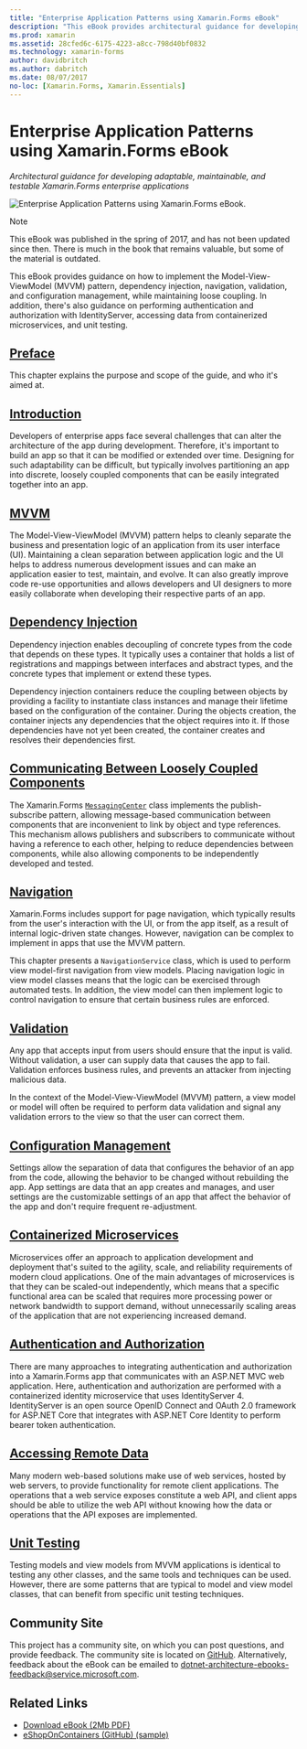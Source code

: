 ```yaml
---
title: "Enterprise Application Patterns using Xamarin.Forms eBook"
description: "This eBook provides architectural guidance for developing adaptable, maintainable, and testable Xamarin.Forms enterprise applications."
ms.prod: xamarin
ms.assetid: 28cfed6c-6175-4223-a8cc-798d40bf0832
ms.technology: xamarin-forms
author: davidbritch
ms.author: dabritch
ms.date: 08/07/2017
no-loc: [Xamarin.Forms, Xamarin.Essentials]
---
```


# Enterprise Application Patterns using Xamarin.Forms eBook

_Architectural guidance for developing adaptable, maintainable, and testable Xamarin.Forms enterprise applications_

![Enterprise Application Patterns using Xamarin.Forms eBook.](images/cover-sml.png)

> [!NOTE]
> This eBook was published in the spring of 2017, and has not been updated since then. There is much in the book that remains valuable, but some of the material is outdated.

This eBook provides guidance on how to implement the Model-View-ViewModel (MVVM) pattern, dependency injection, navigation, validation, and configuration management, while maintaining loose coupling. In addition, there's also guidance on performing authentication and authorization with IdentityServer, accessing data from containerized microservices, and unit testing.

## [Preface](preface.md)

This chapter explains the purpose and scope of the guide, and who it's aimed at.

## [Introduction](introduction.md)

Developers of enterprise apps face several challenges that can alter the architecture of the app during development. Therefore, it's important to build an app so that it can be modified or extended over time. Designing for such adaptability can be difficult, but typically involves partitioning an app into discrete, loosely coupled components that can be easily integrated together into an app.

## [MVVM](mvvm.md)

The Model-View-ViewModel (MVVM) pattern helps to cleanly separate the business and presentation logic of an application from its user interface (UI). Maintaining a clean separation between application logic and the UI helps to address numerous development issues and can make an application easier to test, maintain, and evolve. It can also greatly improve code re-use opportunities and allows developers and UI designers to more easily collaborate when developing their respective parts of an app.

## [Dependency Injection](dependency-injection.md)

Dependency injection enables decoupling of concrete types from the code that depends on these types. It typically uses a container that holds a list of registrations and mappings between interfaces and abstract types, and the concrete types that implement or extend these types.

Dependency injection containers reduce the coupling between objects by providing a facility to instantiate class instances and manage their lifetime based on the configuration of the container. During the objects creation, the container injects any dependencies that the object requires into it. If those dependencies have not yet been created, the container creates and resolves their dependencies first.

## [Communicating Between Loosely Coupled Components](communicating-between-loosely-coupled-components.md)

The Xamarin.Forms [`MessagingCenter`](xref:Xamarin.Forms.MessagingCenter) class implements the publish-subscribe pattern, allowing message-based communication between components that are inconvenient to link by object and type references. This mechanism allows publishers and subscribers to communicate without having a reference to each other, helping to reduce dependencies between components, while also allowing components to be independently developed and tested.

## [Navigation](navigation.md)

Xamarin.Forms includes support for page navigation, which typically results from the user's interaction with the UI, or from the app itself, as a result of internal logic-driven state changes. However, navigation can be complex to implement in apps that use the MVVM pattern.

This chapter presents a `NavigationService` class, which is used to perform view model-first navigation from view models. Placing navigation logic in view model classes means that the logic can be exercised through automated tests. In addition, the view model can then implement logic to control navigation to ensure that certain business rules are enforced.

## [Validation](validation.md)

Any app that accepts input from users should ensure that the input is valid. Without validation, a user can supply data that causes the app to fail. Validation enforces business rules, and prevents an attacker from injecting malicious data.

In the context of the Model-View-ViewModel (MVVM) pattern, a view model or model will often be required to perform data validation and signal any validation errors to the view so that the user can correct them.

## [Configuration Management](configuration-management.md)

Settings allow the separation of data that configures the behavior of an app from the code, allowing the behavior to be changed without rebuilding the app. App settings are data that an app creates and manages, and user settings are the customizable settings of an app that affect the behavior of the app and don't require frequent re-adjustment.

## [Containerized Microservices](containerized-microservices.md)

Microservices offer an approach to application development and deployment that's suited to the agility, scale, and reliability requirements of modern cloud applications. One of the main advantages of microservices is that they can be scaled-out independently, which means that a specific functional area can be scaled that requires more processing power or network bandwidth to support demand, without unnecessarily scaling areas of the application that are not experiencing increased demand.

## [Authentication and Authorization](authentication-and-authorization.md)

There are many approaches to integrating authentication and authorization into a Xamarin.Forms app that communicates with an ASP.NET MVC web application. Here, authentication and authorization are performed with a containerized identity microservice that uses IdentityServer 4. IdentityServer is an open source OpenID Connect and OAuth 2.0 framework for ASP.NET Core that integrates with ASP.NET Core Identity to perform bearer token authentication.

## [Accessing Remote Data](accessing-remote-data.md)

Many modern web-based solutions make use of web services, hosted by web servers, to provide functionality for remote client applications. The operations that a web service exposes constitute a web API, and client apps should be able to utilize the web API without knowing how the data or operations that the API exposes are implemented.

## [Unit Testing](unit-testing.md)

Testing models and view models from MVVM applications is identical to testing any other classes, and the same tools and techniques can be used. However, there are some patterns that are typical to model and view model classes, that can benefit from specific unit testing techniques.

## Community Site

This project has a community site, on which you can post questions, and provide feedback. The community site is located on [GitHub](https://github.com/dotnet-architecture/eShopOnContainers). Alternatively, feedback about the eBook can be emailed to [dotnet-architecture-ebooks-feedback@service.microsoft.com](mailto:dotnet-architecture-ebooks-feedback@service.microsoft.com).

## Related Links

- [Download eBook (2Mb PDF)](https://aka.ms/xamarinpatternsebook)
- [eShopOnContainers (GitHub) (sample)](https://github.com/dotnet-architecture/eShopOnContainers)

